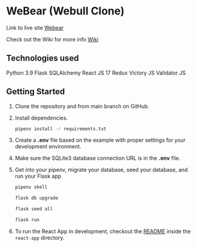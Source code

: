 # WeBear (Webull Clone)

Link to live site [Webear](https://webull.onrender.com)

Check out the Wiki for more info [Wiki](https://github.com/Simpsonc86/Webull-Clone/wiki)

## Technologies used
Python 3.9
Flask
SQLAlchemy
React JS 17
Redux
Victory JS
Validator JS

## Getting Started

1. Clone the repository and from main branch on GitHub.

2. Install dependencies.

      ```bash
      pipenv install -r requirements.txt
      ```

3. Create a **.env** file based on the example with proper settings for your
   development environment.

4. Make sure the SQLite3 database connection URL is in the **.env** file.

5. Get into your pipenv, migrate your database, seed your database, and run your Flask app

   ```bash
   pipenv shell
   ```

   ```bash
   flask db upgrade
   ```

   ```bash
   flask seed all
   ```

   ```bash
   flask run
   ```

7. To run the React App in development, checkout the [README](./react-app/README.md) inside the `react-app` directory.